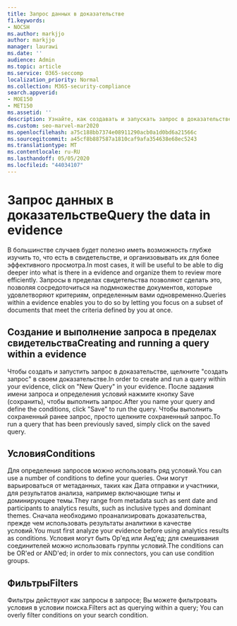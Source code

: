 ```yaml
---
title: Запрос данных в доказательстве
f1.keywords:
- NOCSH
ms.author: markjjo
author: markjjo
manager: laurawi
ms.date: ''
audience: Admin
ms.topic: article
ms.service: O365-seccomp
localization_priority: Normal
ms.collection: M365-security-compliance
search.appverid:
- MOE150
- MET150
ms.assetid: ''
description: Узнайте, как создавать и запускать запрос в доказательстве при расследовании данных, добавлять условия и фильтры для сужения результатов поиска.
ms.custom: seo-marvel-mar2020
ms.openlocfilehash: a75c188bb7374e08911290acb0a1d0bd6a21566c
ms.sourcegitcommit: a45cf8b887587a1810caf9afa354638e68ec5243
ms.translationtype: MT
ms.contentlocale: ru-RU
ms.lasthandoff: 05/05/2020
ms.locfileid: "44034107"
---
```

# <a name="query-the-data-in-evidence"></a><span data-ttu-id="1fe2d-103">Запрос данных в доказательстве</span><span class="sxs-lookup"><span data-stu-id="1fe2d-103">Query the data in evidence</span></span>

<span data-ttu-id="1fe2d-104">В большинстве случаев будет полезно иметь возможность глубже изучить то, что есть в свидетельстве, и организовывать их для более эффективного просмотра.</span><span class="sxs-lookup"><span data-stu-id="1fe2d-104">In most cases, it will be useful to be able to dig deeper into what is there in a evidence and organize them to review more efficiently.</span></span> <span data-ttu-id="1fe2d-105">Запросы в пределах свидетельства позволяют сделать это, позволяя сосредоточиться на подмножестве документов, которые удовлетворяют критериям, определенным вами одновременно.</span><span class="sxs-lookup"><span data-stu-id="1fe2d-105">Queries within a evidence enables you to do so by letting you focus on a subset of documents that meet the criteria defined by you at once.</span></span>

## <a name="creating-and-running-a-query-within-a-evidence"></a><span data-ttu-id="1fe2d-106">Создание и выполнение запроса в пределах свидетельства</span><span class="sxs-lookup"><span data-stu-id="1fe2d-106">Creating and running a query within a evidence</span></span>

<span data-ttu-id="1fe2d-107">Чтобы создать и запустить запрос в доказательстве, щелкните "создать запрос" в своем доказательстве.</span><span class="sxs-lookup"><span data-stu-id="1fe2d-107">In order to create and run a query within your evidence, click on "New Query" in your evidence.</span></span> <span data-ttu-id="1fe2d-108">После задания имени запроса и определения условий нажмите кнопку Save (сохранить), чтобы выполнить запрос.</span><span class="sxs-lookup"><span data-stu-id="1fe2d-108">After you name your query and define the conditions, click "Save" to run the query.</span></span> <span data-ttu-id="1fe2d-109">Чтобы выполнить сохраненный ранее запрос, просто щелкните сохраненный запрос.</span><span class="sxs-lookup"><span data-stu-id="1fe2d-109">To run a query that has been previously saved, simply click on the saved query.</span></span>

## <a name="conditions"></a><span data-ttu-id="1fe2d-110">Условия</span><span class="sxs-lookup"><span data-stu-id="1fe2d-110">Conditions</span></span>

<span data-ttu-id="1fe2d-111">Для определения запросов можно использовать ряд условий.</span><span class="sxs-lookup"><span data-stu-id="1fe2d-111">You can use a number of conditions to define your queries.</span></span> <span data-ttu-id="1fe2d-112">Они могут варьироваться от метаданных, таких как Дата отправки и участники, для результатов анализа, например включающие типы и доминирующее темы.</span><span class="sxs-lookup"><span data-stu-id="1fe2d-112">They range from metadata such as sent date and participants to analytics results, such as inclusive types and dominant themes.</span></span> <span data-ttu-id="1fe2d-113">Сначала необходимо проанализировать доказательства, прежде чем использовать результаты аналитики в качестве условий.</span><span class="sxs-lookup"><span data-stu-id="1fe2d-113">You must first analyze your evidence before using analytics results as conditions.</span></span> <span data-ttu-id="1fe2d-114">Условия могут быть Ор'ед или Анд'ед; для смешивания соединителей можно использовать группы условий.</span><span class="sxs-lookup"><span data-stu-id="1fe2d-114">The conditions can be OR'ed or AND'ed; in order to mix connectors, you can use condition groups.</span></span>

## <a name="filters"></a><span data-ttu-id="1fe2d-115">Фильтры</span><span class="sxs-lookup"><span data-stu-id="1fe2d-115">Filters</span></span>
<span data-ttu-id="1fe2d-116">Фильтры действуют как запросы в запросе; Вы можете фильтровать условия в условии поиска.</span><span class="sxs-lookup"><span data-stu-id="1fe2d-116">Filters act as querying within a query; You can overly filter conditions on your search condition.</span></span>


